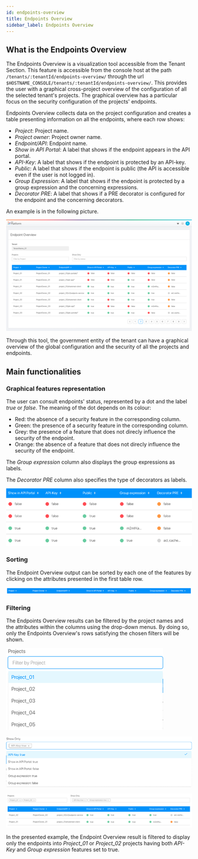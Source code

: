 ```yaml
---
id: endpoints-overview
title: Endpoints Overview
sidebar_label: Endpoints Overview
---
```

## What is the Endpoints Overview

The Endpoints Overview is a visualization tool accessible from the Tenant Section. This feature is accessible from the console host at the path `/tenants/:tenantId/endpoints-overview/` through the url `$HOSTNAME_CONSOLE/tenants/:tenantId/endpoints-overview/`. This provides the user with a graphical cross-project overview of the configuration of all the selected tenant's projects. The graphical overview has a particular focus on the security configuration of the projects' endpoints.  

Endpoints Overview collects data on the project configuration and creates a table presenting information on all the endpoints, where each row shows:
* *Project*: Project name.
* *Project owner*: Project owner name.
* *Endpoint/API*: Endpoint name.
* *Show in API Portal*: A label that shows if the endpoint appears in the API portal.
* *API-Key*: A label that shows if the endpoint is protected by an API-key.
* *Public*: A label that shows if the endpoint is public (the API is accessible even if the user is not logged in).
* *Group Expression*: A label that shows if the endpoint is protected by a group expression and the concerning expressions.
* *Decorator PRE*: A label that shows if a PRE decorator is configured for the endpoint and the concerning decorators.  

An example is in the following picture.

![Endpoints Overview visualization](img/endpoints-overview-visualization.png)

Through this tool, the government entity of the tenant can have a graphical overview of the global configuration and the security of all the projects and endpoints.

## Main functionalities

### Graphical features representation

The user can consult endpoints' status, represented by a dot and the label *true* or *false*. The meaning of the dot depends on its colour:

* Red: the absence of a security feature in the corresponding column.
* Green: the presence of a security feature in the corresponding column.
* Grey: the presence of a feature that does not direcly influence the security of the endpoint.
* Orange: the absence of a feature that does not direcly influence the security of the endpoint.

The *Group expression* column also displays the group expressions as labels.  

The *Decorator PRE* column also specifies the type of decorators as labels.  

![Graphical features](img/graphical-features.png)  

### Sorting

The Endpoint Overview output can be sorted by each one of the features by clicking on the attributes presented in the first table row.

![Sort](img/sort.png)

### Filtering

The Endpoints Overview results can be filtered by the project names and the attributes within the columns using the drop-down menus. By doing so, only the Endpoints Overview's rows satisfying the chosen filters will be shown.

![Project filter](img/project-name-filter.png)

![Feature filter](img/feature-filter.png)

![Filter](img/filter.png)

In the presented example, the Endpoint Overview result is filtered to display only the endpoints into *Project_01* or *Project_02* projects having both *API-Key* and *Group expression* features set to true.  
